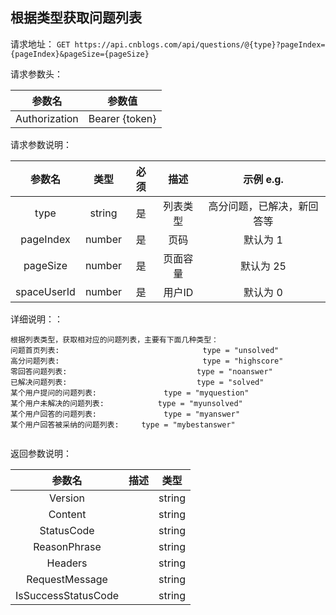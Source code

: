 ## 根据类型获取问题列表

请求地址：
`GET https://api.cnblogs.com/api/questions/@{type}?pageIndex={pageIndex}&pageSize={pageSize}`

请求参数头：

|参数名|参数值|
|:---:|:---:|
|Authorization|Bearer {token}|

请求参数说明：

|参数名|类型|必须|描述|示例 e.g.|
|:---:|:---:|:---:|:---:|:---:|
|type|string|是|列表类型|高分问题，已解决，新回答等|
|pageIndex|number|是|页码|默认为 1|
|pageSize|number|是|页面容量|默认为 25|
|spaceUserId|number|是|用户ID|默认为 0|

详细说明：：
```
根据列表类型，获取相对应的问题列表，主要有下面几种类型：
问题首页列表:                                type = "unsolved"
高分问题列表:                                type = "highscore"
零回答问题列表:                             type = "noanswer"
已解决问题列表:                             type = "solved"
某个用户提问的问题列表:               type = "myquestion" 
某个用户未解决的问题列表:            type = "myunsolved" 
某个用户回答的问题列表:               type = "myanswer" 
某个用户回答被采纳的问题列表:     type = "mybestanswer" 


```


返回参数说明：

|参数名|描述|类型|
|:---:|:---:|:---:|
|Version||string|
|Content||string|
|StatusCode||string|
|ReasonPhrase||string|
|Headers||string|
|RequestMessage||string|
|IsSuccessStatusCode||string|

